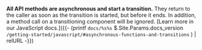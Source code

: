 **All API methods are asynchronous and start a transition.** They return to the caller as soon as the transition is started, but before it ends. In addition, a method call on a transitioning component will be ignored. [Learn more in our JavaScript docs.]({{- (printf `docs/%s%s` $.Site.Params.docs_version `/getting-started/javascript/#asynchronous-functions-and-transitions` ) | relURL -}})

